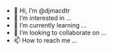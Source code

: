 - 👋 Hi, I’m @djmacdtr
- 👀 I’m interested in ...
- 🌱 I’m currently learning ...
- 💞️ I’m looking to collaborate on ...
- 📫 How to reach me ...

<!---
djmacdtr/djmacdtr is a ✨ special ✨ repository because its `README.md` (this file) appears on your GitHub profile.
You can click the Preview link to take a look at your changes.
--->
